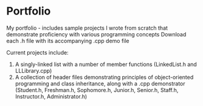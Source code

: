 # Portfolio
My portfolio - includes sample projects I wrote from scratch that demonstrate proficiency with various programming concepts
Download each .h file with its accompanying .cpp demo file

Current projects include:
1. A singly-linked list with a number of member functions (LinkedList.h and LLLibrary.cpp)
2. A collection of header files demonstrating principles of object-oriented programming and class inheritance, along with a .cpp demonstrator
(Student.h, Freshman.h, Sophomore.h, Junior.h, Senior.h, Staff.h, Instructor.h, Administrator.h)
